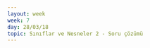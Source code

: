 ```yaml
---
layout: week
week: 7
day: 28/03/18
topic: Sınıflar ve Nesneler 2 - Soru çözümü
---
```

<!---
[yeni alıştırmalar](../files/bbs515-oop/lecture7/midterm-exercises.pdf)  
[çözümler](../files/bbs515-oop/lecture7/mexercises-answers.pdf)  
[slaytlar](../files/bbs515-oop/lecture7/NYP-Ders7.pdf)  
[kodlar](../files/bbs515-oop/lecture7/Ders7Kodlar.zip)  
[alıştırmalar(derste yaptıklarımız)](../files/bbs515-oop/lecture7/exercises.pdf)   
[çözümler](../files/bbs515-oop/lecture7/exercises-answers.pdf)  
-->